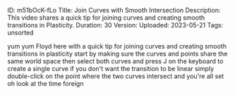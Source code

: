 ID: m51bOcK-fLo
Title: Join Curves with Smooth Intersection
Description: This video shares a quick tip for joining curves and creating smooth transitions in Plasticity.
Duration: 30
Version: 
Uploaded: 2023-05-21
Tags: unsorted

yum yum Floyd here with a quick tip for
joining curves and creating smooth
transitions in plasticity start by
making sure the curves and points share
the same world space then select both
curves and press J on the keyboard to
create a single curve if you don't want
the transition to be linear simply
double-click on the point where the two
curves intersect and you're all set oh
look at the time
foreign
